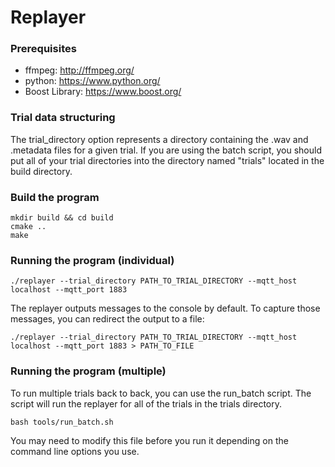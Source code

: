 # Replayer 
### Prerequisites
* ffmpeg: http://ffmpeg.org/
* python: https://www.python.org/
* Boost Library: https://www.boost.org/ 

###  Trial data structuring 
The trial_directory option represents a directory containing the .wav and .metadata files for a given trial. If you are using the batch script, you should put all of your trial directories into the directory named "trials" located in the build directory. 

### Build the program
```
mkdir build && cd build
cmake ..
make
```
### Running the program (individual)
```
./replayer --trial_directory PATH_TO_TRIAL_DIRECTORY --mqtt_host localhost --mqtt_port 1883
```
The replayer outputs messages to the console by default. To capture those messages, you can redirect the output to a file:

```
./replayer --trial_directory PATH_TO_TRIAL_DIRECTORY --mqtt_host localhost --mqtt_port 1883 > PATH_TO_FILE
``` 

### Running the program (multiple)
To run multiple trials back to back, you can use the run_batch script. The script will run the replayer for all of the trials in the trials directory.
```
bash tools/run_batch.sh
```
You may need to modify this file before you run it depending on the command line options you use.




